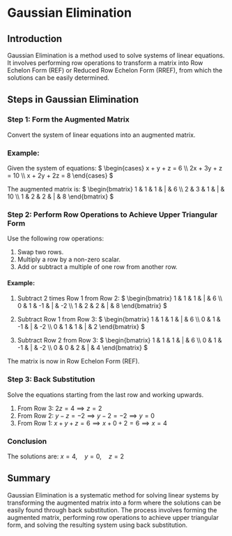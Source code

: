 # Gaussian Elimination

## Introduction
Gaussian Elimination is a method used to solve systems of linear equations. It involves performing row operations to transform a matrix into Row Echelon Form (REF) or Reduced Row Echelon Form (RREF), from which the solutions can be easily determined.

## Steps in Gaussian Elimination

### Step 1: Form the Augmented Matrix
Convert the system of linear equations into an augmented matrix.

### Example:
Given the system of equations:
$`
\begin{cases}
x + y + z = 6 \\
2x + 3y + z = 10 \\
x + 2y + 2z = 8
\end{cases}
`$

The augmented matrix is:
$`
\begin{bmatrix}
1 & 1 & 1 & | & 6 \\
2 & 3 & 1 & | & 10 \\
1 & 2 & 2 & | & 8
\end{bmatrix}
`$

### Step 2: Perform Row Operations to Achieve Upper Triangular Form
Use the following row operations:
1. Swap two rows.
2. Multiply a row by a non-zero scalar.
3. Add or subtract a multiple of one row from another row.

#### Example:
1. Subtract 2 times Row 1 from Row 2:
$`
\begin{bmatrix}
1 & 1 & 1 & | & 6 \\
0 & 1 & -1 & | & -2 \\
1 & 2 & 2 & | & 8
\end{bmatrix}
`$

2. Subtract Row 1 from Row 3:
$`
\begin{bmatrix}
1 & 1 & 1 & | & 6 \\
0 & 1 & -1 & | & -2 \\
0 & 1 & 1 & | & 2
\end{bmatrix}
`$

3. Subtract Row 2 from Row 3:
$`
\begin{bmatrix}
1 & 1 & 1 & | & 6 \\
0 & 1 & -1 & | & -2 \\
0 & 0 & 2 & | & 4
\end{bmatrix}
`$

The matrix is now in Row Echelon Form (REF).

### Step 3: Back Substitution
Solve the equations starting from the last row and working upwards.

1. From Row 3: $`2z = 4 \implies z = 2`$
2. From Row 2: $`y - z = -2 \implies y - 2 = -2 \implies y = 0`$
3. From Row 1: $`x + y + z = 6 \implies x + 0 + 2 = 6 \implies x = 4`$

### Conclusion
The solutions are:
$`
x = 4, \quad y = 0, \quad z = 2
`$

## Summary
Gaussian Elimination is a systematic method for solving linear systems by transforming the augmented matrix into a form where the solutions can be easily found through back substitution. The process involves forming the augmented matrix, performing row operations to achieve upper triangular form, and solving the resulting system using back substitution.
